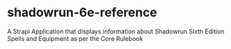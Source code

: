 # shadowrun-6e-reference
 A Strapi Application that displays information about Shadowrun Sixth Edition Spells and Equipment as per the Core Rulebook
